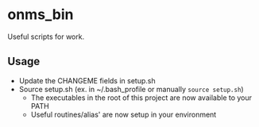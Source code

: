 # onms_bin
Useful scripts for work.

## Usage
* Update the CHANGEME fields in setup.sh
* Source setup.sh (ex. in ~/.bash_profile or manually `source setup.sh`)
    * The executables in the root of this project are now available to your PATH
    * Useful routines/alias' are now setup in your environment
